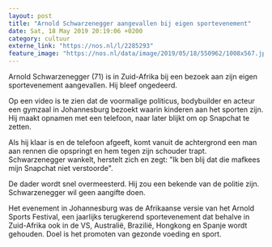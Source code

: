 ```yaml
---
layout: post
title: "Arnold Schwarzenegger aangevallen bij eigen sportevenement"
date: Sat, 18 May 2019 20:19:06 +0200
category: cultuur
externe_link: "https://nos.nl/l/2285293"
feature_image: "https://nos.nl/data/image/2019/05/18/550962/1008x567.jpg"
---
```


<p>Arnold Schwarzenegger (71) is in Zuid-Afrika bij een bezoek aan zijn eigen sportevenement aangevallen. Hij bleef ongedeerd.</p>
<p>Op een video is te zien dat de voormalige politicus, bodybuilder en acteur een gymzaal in Johannesburg bezoekt waarin kinderen aan het sporten zijn. Hij maakt opnamen met een telefoon, naar later blijkt om op Snapchat te zetten.</p>
<p>Als hij klaar is en de telefoon afgeeft, komt vanuit de achtergrond een man aan rennen die opspringt en hem tegen zijn schouder trapt. Schwarzenegger wankelt, herstelt zich en zegt: "Ik ben blij dat die mafkees mijn Snapchat niet verstoorde".</p>
<p>De dader wordt snel overmeesterd. Hij zou een bekende van de politie zijn. Schwarzenegger wil geen aangifte doen.</p>
<p>Het evenement in Johannesburg was de Afrikaanse versie van het Arnold Sports Festival, een jaarlijks terugkerend sportevenement dat behalve in Zuid-Afrika ook in de VS, Australië, Brazilië, Hongkong en Spanje wordt gehouden. Doel is het promoten van gezonde voeding en sport.</p>
